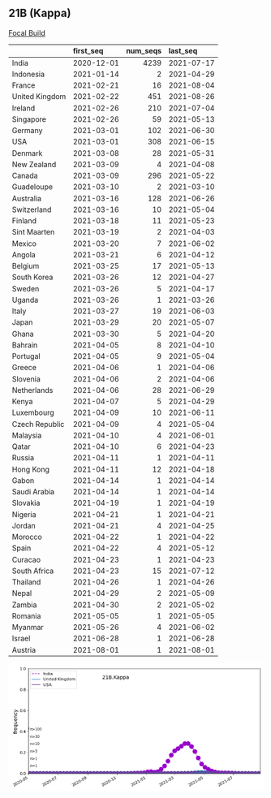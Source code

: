 

## 21B (Kappa)
[Focal Build](https://nextstrain.org/groups/neherlab/ncov/21B.Kappa)

|                | first_seq   |   num_seqs | last_seq   |
|:---------------|:------------|-----------:|:-----------|
| India          | 2020-12-01  |       4239 | 2021-07-17 |
| Indonesia      | 2021-01-14  |          2 | 2021-04-29 |
| France         | 2021-02-21  |         16 | 2021-08-04 |
| United Kingdom | 2021-02-22  |        451 | 2021-08-26 |
| Ireland        | 2021-02-26  |        210 | 2021-07-04 |
| Singapore      | 2021-02-26  |         59 | 2021-05-13 |
| Germany        | 2021-03-01  |        102 | 2021-06-30 |
| USA            | 2021-03-01  |        308 | 2021-06-15 |
| Denmark        | 2021-03-08  |         28 | 2021-05-31 |
| New Zealand    | 2021-03-09  |          4 | 2021-04-08 |
| Canada         | 2021-03-09  |        296 | 2021-05-22 |
| Guadeloupe     | 2021-03-10  |          2 | 2021-03-10 |
| Australia      | 2021-03-16  |        128 | 2021-06-26 |
| Switzerland    | 2021-03-16  |         10 | 2021-05-04 |
| Finland        | 2021-03-18  |         11 | 2021-05-23 |
| Sint Maarten   | 2021-03-19  |          2 | 2021-04-03 |
| Mexico         | 2021-03-20  |          7 | 2021-06-02 |
| Angola         | 2021-03-21  |          6 | 2021-04-12 |
| Belgium        | 2021-03-25  |         17 | 2021-05-13 |
| South Korea    | 2021-03-26  |         12 | 2021-04-27 |
| Sweden         | 2021-03-26  |          5 | 2021-04-17 |
| Uganda         | 2021-03-26  |          1 | 2021-03-26 |
| Italy          | 2021-03-27  |         19 | 2021-06-03 |
| Japan          | 2021-03-29  |         20 | 2021-05-07 |
| Ghana          | 2021-03-30  |          5 | 2021-04-20 |
| Bahrain        | 2021-04-05  |          8 | 2021-04-10 |
| Portugal       | 2021-04-05  |          9 | 2021-05-04 |
| Greece         | 2021-04-06  |          1 | 2021-04-06 |
| Slovenia       | 2021-04-06  |          2 | 2021-04-06 |
| Netherlands    | 2021-04-06  |         28 | 2021-06-29 |
| Kenya          | 2021-04-07  |          5 | 2021-04-29 |
| Luxembourg     | 2021-04-09  |         10 | 2021-06-11 |
| Czech Republic | 2021-04-09  |          4 | 2021-05-04 |
| Malaysia       | 2021-04-10  |          4 | 2021-06-01 |
| Qatar          | 2021-04-10  |          6 | 2021-04-23 |
| Russia         | 2021-04-11  |          1 | 2021-04-11 |
| Hong Kong      | 2021-04-11  |         12 | 2021-04-18 |
| Gabon          | 2021-04-14  |          1 | 2021-04-14 |
| Saudi Arabia   | 2021-04-14  |          1 | 2021-04-14 |
| Slovakia       | 2021-04-19  |          1 | 2021-04-19 |
| Nigeria        | 2021-04-21  |          1 | 2021-04-21 |
| Jordan         | 2021-04-21  |          4 | 2021-04-25 |
| Morocco        | 2021-04-22  |          1 | 2021-04-22 |
| Spain          | 2021-04-22  |          4 | 2021-05-12 |
| Curacao        | 2021-04-23  |          1 | 2021-04-23 |
| South Africa   | 2021-04-23  |         15 | 2021-07-12 |
| Thailand       | 2021-04-26  |          1 | 2021-04-26 |
| Nepal          | 2021-04-29  |          2 | 2021-05-09 |
| Zambia         | 2021-04-30  |          2 | 2021-05-02 |
| Romania        | 2021-05-05  |          1 | 2021-05-05 |
| Myanmar        | 2021-05-26  |          4 | 2021-06-02 |
| Israel         | 2021-06-28  |          1 | 2021-06-28 |
| Austria        | 2021-08-01  |          1 | 2021-08-01 |

![Overall trends 21B.Kappa](/overall_trends_figures/overall_trends_21B.Kappa.png)